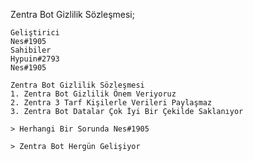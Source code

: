 Zentra Bot Gizlilik Sözleşmesi;
```
Geliştirici 
Nes#1905
Sahibiler 
Hypuin#2793
Nes#1905
```

```
Zentra Bot Gizlilik Sözleşmesi
1. Zentra Bot Gizlilik Önem Veriyoruz
2. Zentra 3 Tarf Kişilerle Verileri Paylaşmaz
3. Zentra Bot Datalar Çok İyi Bir Çekilde Saklanıyor
```
```
> Herhangi Bir Sorunda Nes#1905

> Zentra Bot Hergün Gelişiyor
```
